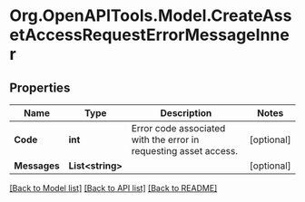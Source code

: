 # Org.OpenAPITools.Model.CreateAssetAccessRequestErrorMessageInner

## Properties

Name | Type | Description | Notes
------------ | ------------- | ------------- | -------------
**Code** | **int** | Error code associated with the error in requesting asset access. | [optional] 
**Messages** | **List&lt;string&gt;** |  | [optional] 

[[Back to Model list]](../README.md#documentation-for-models) [[Back to API list]](../README.md#documentation-for-api-endpoints) [[Back to README]](../README.md)

